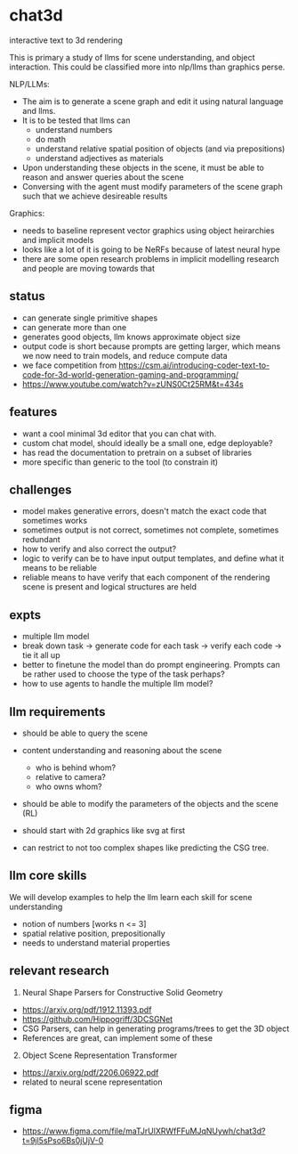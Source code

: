 # chat3d
interactive text to 3d rendering

This is primary a study of llms for scene understanding, and object interaction. This could be classified more into nlp/llms than graphics perse. 

NLP/LLMs:
- The aim is to generate a scene graph and edit it using natural language and llms. 
- It is to be tested that llms can
  - understand numbers
  - do math
  - understand relative spatial position of objects (and via prepositions)
  - understand adjectives as materials
- Upon understanding these objects in the scene, it must be able to reason and answer queries about the scene
- Conversing with the agent must modify parameters of the scene graph such that we achieve desireable results

Graphics:
- needs to baseline represent vector graphics using object heirarchies and implicit models
- looks like a lot of it is going to be NeRFs because of latest neural hype
- there are some open research problems in implicit modelling research and people are moving towards that

## status
- can generate single primitive shapes
- can generate more than one
- generates good objects, llm knows approximate object size
- output code is short because prompts are getting larger, which means we now need to train models, and reduce compute data
- we face competition from https://csm.ai/introducing-coder-text-to-code-for-3d-world-generation-gaming-and-programming/
- https://www.youtube.com/watch?v=zUNS0Ct25RM&t=434s

## features
- want a cool minimal 3d editor that you can chat with. 
- custom chat model, should ideally be a small one, edge deployable?
- has read the documentation to pretrain on a subset of libraries
- more specific than generic to the tool (to constrain it)

## challenges
- model makes generative errors, doesn't match the exact code that sometimes works
- sometimes output is not correct, sometimes not complete, sometimes redundant
- how to verify and also correct the output? 
- logic to verify can be to have input output templates, and define what it means to be reliable
- reliable means to have verify that each component of the rendering scene is present and logical structures are held

## expts
- multiple llm model
- break down task -> generate code for each task -> verify each code -> tie it all up
- better to finetune the model than do prompt engineering. Prompts can be rather used to choose the type of the task perhaps? 
- how to use agents to handle the multiple llm model? 

## llm requirements
- should be able to query the scene
- content understanding and reasoning about the scene
  - who is behind whom? 
  - relative to camera? 
  - who owns whom? 
- should be able to modify the parameters of the objects and the scene (RL)


- should start with 2d graphics like svg at first
- can restrict to not too complex shapes like predicting the CSG tree.

## llm core skills
We will develop examples to help the llm learn each skill for scene understanding
- notion of numbers [works n <= 3]
- spatial relative position, prepositionally
- needs to understand material properties

## relevant research
1. Neural Shape Parsers for Constructive Solid Geometry
  - https://arxiv.org/pdf/1912.11393.pdf
  - https://github.com/Hippogriff/3DCSGNet
  - CSG Parsers, can help in generating programs/trees to get the 3D object
  - References are great, can implement some of these
  
2. Object Scene Representation Transformer
  - https://arxiv.org/pdf/2206.06922.pdf
  - related to neural scene representation 

## figma 
- https://www.figma.com/file/maTJrUlXRWfFFuMJqNUywh/chat3d?t=9jl5sPso6Bs0jUjV-0
